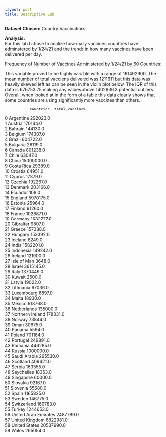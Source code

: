 ```yaml
---
layout: post
title: Descriptive Lab
---
```

**Dataset Chosen:** Country Vaccinations  

**Analysis:**  
For this lab I chose to analize how many vaccines countries have adminstered by 1/24/21 and the trends in how many vaccines have been delivered per day.  

Frequency of Number of Vaccines Administered by 1/24/21 by 60 Countries:

This variable proved to be highly variable with a range of 161492900. The mean number of total vacciens delivered was 1211611 but this data was heavily skewed left as can be seen in the violin plot below.
The IQR of this data is 676753.75 making any values above 1402936.3 potential outliers. Overall, when looked at in the form of a table this data clearly shows that some countries are using significantly
more vaccines than others.  

               countries  total_vaccines  
0              Argentina        292023.0  
1                Austria        170144.0  
2                Bahrain        144130.0  
3                Belgium        174307.0  
4                 Brazil        604722.0  
5               Bulgaria         26119.0  
6                 Canada        801238.0  
7                  Chile         63047.0  
8                  China      15000000.0  
9             Costa Rica         29389.0  
10               Croatia         64951.0  
11                Cyprus         17379.0  
12               Czechia        192267.0  
13               Denmark        203166.0  
14               Ecuador           108.0  
15               England       5970175.0  
16               Estonia         25964.0  
17               Finland         91260.0  
18                France       1026871.0  
19               Germany       1632777.0  
20             Gibraltar          9807.0  
21                Greece        157388.0  
22               Hungary        153392.0  
23               Iceland          8249.0  
24                 India       1582201.0  
25             Indonesia        149242.0  
26               Ireland        121900.0  
27           Isle of Man          3648.0  
28                Israel       3615145.0  
29                 Italy       1370449.0  
30                Kuwait          2500.0  
31                Latvia         19022.0  
32             Lithuania         67036.0  
33            Luxembourg          6897.0  
34                 Malta         18930.0  
35                Mexico        618768.0  
36           Netherlands        135000.0  
37      Northern Ireland        178331.0  
38                Norway         73844.0  
39                  Oman         30675.0  
40                Panama          5594.0  
41                Poland        701164.0  
42              Portugal        249891.0  
43               Romania        446285.0  
44                Russia       1000000.0  
45          Saudi Arabia        295530.0  
46              Scotland        409421.0  
47                Serbia        163355.0  
48            Seychelles         18353.0  
49             Singapore         60000.0  
50              Slovakia         92167.0  
51              Slovenia         55680.0  
52                 Spain       1165825.0  
53                Sweden        146775.0  
54           Switzerland        169783.0  
55                Turkey       1244653.0  
56  United Arab Emirates       2487789.0  
57        United Kingdom       6822981.0  
58         United States      20537990.0  
59                 Wales        265054.0  
